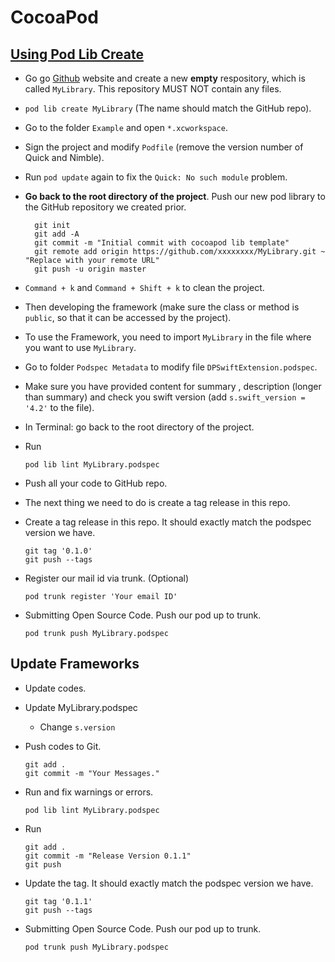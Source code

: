 # CocoaPod

## [Using Pod Lib Create](https://medium.com/@satishios25/creating-and-publishing-a-custom-pod-to-cocoapods-library-b314c3c7b4f0)

* Go go [Github](github.com) website and create a new **empty** respository, which is called `MyLibrary`. This repository MUST NOT contain any files.
* `pod lib create MyLibrary` (The name should match the GitHub repo).
* Go to the folder `Example` and open `*.xcworkspace`.
* Sign the project and modify `Podfile` (remove the version number of Quick and Nimble).
* Run `pod update` again to fix the `Quick: No such module` problem.
* **Go back to the root directory of the project**. Push our new pod library to the GitHub repository we created prior.

  ~~~batch
    git init
    git add -A
    git commit -m "Initial commit with cocoapod lib template"
    git remote add origin https://github.com/xxxxxxxx/MyLibrary.git ~ "Replace with your remote URL"
    git push -u origin master
  ~~~

* `Command + k` and `Command + Shift + k` to clean the project.
* Then developing the framework (make sure the class or method is `public`, so that it can be accessed by the project).
* To use the Framework, you need to import `MyLibrary` in the file where you want to use `MyLibrary`.
* Go to folder `Podspec Metadata` to modify file `DPSwiftExtension.podspec`.
* Make sure you have provided content for summary , description (longer than summary) and check you swift version (add `s.swift_version = '4.2'` to the file).
* In Terminal: go back to the root directory of the project.
* Run

  ```batch
  pod lib lint MyLibrary.podspec
  ```

* Push all your code to GitHub repo.
* The next thing we need to do is create a tag release in this repo.
* Create a tag release in this repo. It should exactly match the podspec version we have.

  ```batch
  git tag '0.1.0'
  git push --tags
  ```

* Register our mail id via trunk. (Optional)

  ```batch
  pod trunk register 'Your email ID'
  ```

* Submitting Open Source Code. Push our pod up to trunk.

  ```batch
  pod trunk push MyLibrary.podspec
  ```

## Update Frameworks

* Update codes.
* Update MyLibrary.podspec
  * Change `s.version`

* Push codes to Git.

  ```batch
  git add .
  git commit -m "Your Messages."
  ```

* Run and fix warnings or errors.

  ```batch
  pod lib lint MyLibrary.podspec
  ```

* Run

  ```batch
  git add .
  git commit -m "Release Version 0.1.1"
  git push
  ```

* Update the tag. It should exactly match the podspec version we have.

  ```batch
  git tag '0.1.1'
  git push --tags
  ```

* Submitting Open Source Code. Push our pod up to trunk.

  ```batch
  pod trunk push MyLibrary.podspec
  ```